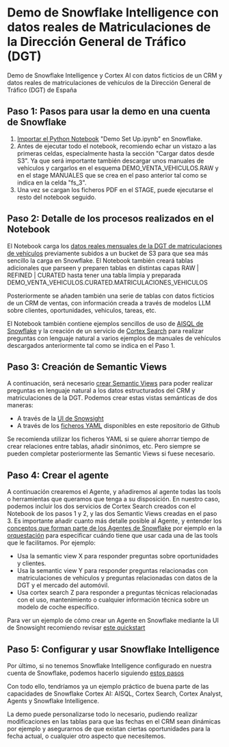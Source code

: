 # Demo de Snowflake Intelligence con datos reales de Matriculaciones de la Dirección General de Tráfico (DGT)
Demo de Snowflake Intelligence y Cortex AI con datos ficticios de un CRM y datos reales de matriculaciones de vehículos de la Dirección General de Tráfico (DGT) de España

## Paso 1: Pasos para usar la demo en una cuenta de Snowflake

1. [Importar el Python Notebook](https://docs.snowflake.com/en/user-guide/ui-snowsight/notebooks-create) "Demo Set Up.ipynb" en Snowflake.
2. Antes de ejecutar todo el notebook, recomiendo echar un vistazo a las primeras celdas, especialmente hasta la sección "Cargar datos desde S3". Ya que será importante también descargar unos manuales de vehículos y cargarlos en el esquema DEMO_VENTA_VEHICULOS.RAW y en el stage MANUALES que se crea en el paso anterior tal como se indica en la celda "fs_3".
3. Una vez se cargan los ficheros PDF en el STAGE, puede ejecutarse el resto del notebook seguido.

## Paso 2: Detalle de los procesos realizados en el Notebook 
El Notebook carga los [datos reales mensuales de la DGT de matriculaciones de vehículos](https://www.dgt.es/menusecundario/dgt-en-cifras/dgt-en-cifras-resultados/dgt-en-cifras-detalle/Microdatos-de-Matriculaciones-de-Vehiculos-mensual/) previamente subidos a un bucket de S3 para que sea más sencillo la carga en Snowflake. El Notebook también creará tablas adicionales que parseen y preparen tablas en distintas capas RAW | REFINED | CURATED hasta tener una tabla limpia y preparada DEMO_VENTA_VEHICULOS.CURATED.MATRICULACIONES_VEHICULOS

Posteriormente se añaden también una serie de tablas con datos ficticios de un CRM de ventas, con información creada a través de modelos LLM sobre clientes, oportunidades, vehiculos, tareas, etc.

El Notebook también contiene ejemplos sencillos de uso de [AISQL de Snowflake](https://docs.snowflake.com/en/user-guide/snowflake-cortex/aisql) y la creación de un servicio de [Cortex Search](https://docs.snowflake.com/en/user-guide/snowflake-cortex/cortex-search/cortex-search-overview) para realizar preguntas con lenguaje natural a varios ejemplos de manuales de vehículos descargados anteriormente tal como se indica en el Paso 1.

## Paso 3: Creación de Semantic Views
A continuación, será necesario [crear Semantic Views](https://docs.snowflake.com/en/user-guide/views-semantic/overview) para poder realizar preguntas en lenguaje natural a los datos estructurados del CRM y matriculaciones de la DGT. Podemos crear estas vistas semánticas de dos maneras:

- A través de la [UI de Snowsight](https://docs.snowflake.com/en/user-guide/views-semantic/ui#label-views-semantic-ui-create-wizard)
- A través de los [ficheros YAML](https://docs.snowflake.com/en/user-guide/views-semantic/ui#label-views-semantic-ui-create-upload) disponibles en este repositorio de Github

Se recomienda utilizar los ficheros YAML si se quiere ahorrar tiempo de crear relaciones entre tablas, añadir sinónimos, etc. Pero siempre se pueden completar posteriormente las Semantic Views si fuese necesario.

## Paso 4: Crear el agente
A continuación crearemos el Agente, y añadiremos al agente todas las tools o herramientas que queramos que tenga a su disposición. En nuestro caso, podemos incluir los dos servicios de Cortex Search creados con el Notebook de los pasos 1 y 2, y las dos Semantic Views creadas en el paso 3. Es importante añadir cuanto más detalle posible al Agente, y entender los [conceptos que forman parte de los Agentes de Snowflake](https://docs.snowflake.com/en/user-guide/snowflake-cortex/cortex-agents#cortex-agent-concepts) por ejemplo en la [orquestación](https://docs.snowflake.com/en/user-guide/snowflake-cortex/cortex-agents-manage#specify-orchestration) para especificar cuándo tiene que usar cada una de las tools que le facilitamos. Por ejemplo:

- Usa la semantic view X para responder preguntas sobre oportunidades y clientes.
- Usa la semantic view Y para responder preguntas relacionadas con matriculaciones de vehiculos y preguntas relacionadas con datos de la DGT y el mercado del automóvil.
- Usa cortex search Z para responder a preguntas técnicas relacionadas con el uso, mantenimiento o cualquier información técnica sobre un modelo de coche específico.

Para ver un ejemplo de cómo crear un Agente en Snowflake mediante la UI de Snowsight recomiendo revisar [este quickstart](https://quickstarts.snowflake.com/guide/getting_started_with_cortex_agents/index.html?index=../..index#2)

## Paso 5: Configurar y usar Snowflake Intelligence
Por último, si no tenemos Snowflake Intelligence configurado en nuestra cuenta de Snowflake, podemos hacerlo siguiendo [estos pasos](https://docs.snowflake.com/en/user-guide/snowflake-cortex/snowflake-intelligence#set-up-sf-intelligence)

Con todo ello, tendríamos ya un ejemplo práctico de buena parte de las capacidades de Snowflake Cortex AI: AISQL, Cortex Search, Cortex Analyst, Agents y Snowflake Intelligence.

La demo puede personalizarse todo lo necesario, pudiendo realizar modificaciones en las tablas para que las fechas en el CRM sean dinámicas por ejemplo y asegurarnos de que existan ciertas oportunidades para la fecha actual, o cualquier otro aspecto que necesitemos.
